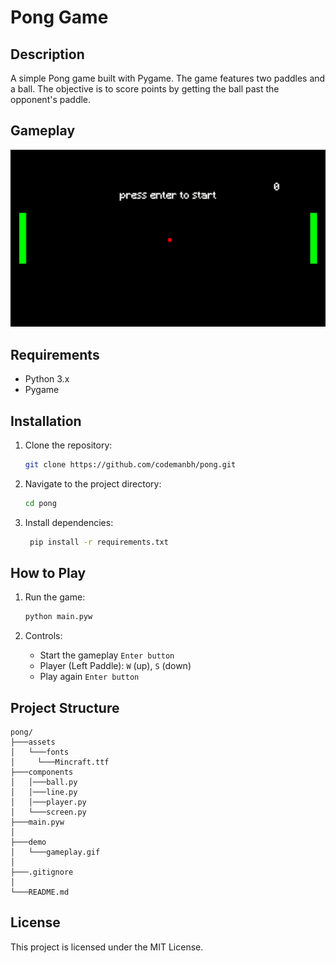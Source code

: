 # Pong Game

## Description

A simple Pong game built with Pygame. The game features two paddles and a ball. The objective is to score points by getting the ball past the opponent's paddle.

## Gameplay
![](demo/gameplay.gif)

## Requirements

- Python 3.x
- Pygame

## Installation

1. Clone the repository:
   ```sh
   git clone https://github.com/codemanbh/pong.git
   ```
2. Navigate to the project directory:
   ```sh
   cd pong
   ```
3. Install dependencies:
   ```sh
    pip install -r requirements.txt
   ```

## How to Play

1. Run the game:
   ```sh
   python main.pyw
   ```

2. Controls:
   - Start the gameplay `Enter button`
   - Player (Left Paddle): `W` (up), `S` (down)
   - Play again `Enter button`


## Project Structure


```
pong/
├───assets
│   └───fonts
│     └───Mincraft.ttf
├───components
│   │───ball.py
│   │───line.py
│   │───player.py
│   └───screen.py
├───main.pyw
│ 
├───demo
│   └───gameplay.gif
│
├───.gitignore
│
└───README.md
```

## License

This project is licensed under the MIT License.
